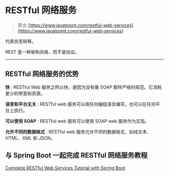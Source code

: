 # RESTful 网络服务

> 原文:[https://www.javatpoint.com/restful-web-services](https://www.javatpoint.com/restful-web-services)

代表状态转移。

REST 是一种架构风格，而不是协议。

* * *

## RESTful 网络服务的优势

**快** : RESTful Web 服务之所以快，是因为没有像 SOAP 那样严格的规范。它消耗更少的带宽和资源。

**语言和平台无关** : RESTful web 服务可以用任何编程语言编写，也可以在任何平台上执行。

**可以使用 SOAP** : RESTful web 服务可以使用 SOAP web 服务作为实现。

**允许不同的数据格式** : RESTful web 服务允许不同的数据格式，如纯文本、HTML、XML 和 JSON。

## 与 Spring Boot 一起完成 RESTful 网络服务教程

[Complete RESTful Web Services Tutorial with Spring Boot](restful-web-services-tutorial)